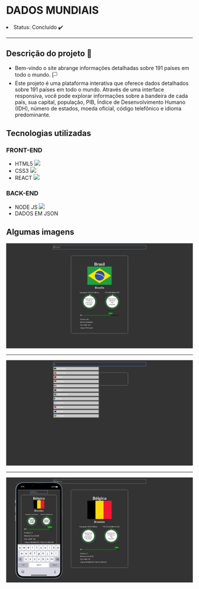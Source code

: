 <h1>DADOS MUNDIAIS</h1>


<li>Status: Concluído ✔️</li>
<hr>

<h2>Descrição do projeto 
📌</h2>
<ul>
  <li>Bem-vindo o site abrange informações detalhadas sobre 191 países em todo o mundo. 🏳️
</li>
  <li>Este projeto é uma plataforma interativa que oferece dados detalhados sobre 191 países em todo o mundo. Através de uma interface responsiva, você pode explorar informações sobre a bandeira de cada país, sua capital, população, PIB, Índice de Desenvolvimento Humano (IDH), número de estados, moeda oficial, código telefônico e idioma predominante.</li>
</ul>


<h2>Tecnologias utilizadas</h2>
<h3>FRONT-END</h3>
<ul>
  <li>HTML5 <img src="https://cdn.jsdelivr.net/gh/devicons/devicon/icons/html5/html5-original.svg" width="13px"/></li>
  <li>CSS3 <img src="https://cdn.jsdelivr.net/gh/devicons/devicon/icons/css3/css3-original.svg" width="13px"/></li>
  <li>REACT <img src="https://cdn.jsdelivr.net/gh/devicons/devicon/icons/react/react-original.svg" width="13px"/></li>
</ul>


<h3>BACK-END</h3>
<ul>
  <li>NODE JS <img src="https://www.svgrepo.com/show/452075/node-js.svg" width="13px"></li>
  <li>DADOS EM JSON</li>
</ul>

<h2>Algumas imagens</h2>
<img src="./meuapp/src/src/assets/github/img1.jpg">
<hr>
<img src="./meuapp/src/src/assets/github/img2.jpg">
<hr>
<img src="./meuapp/src/src/assets/github/img3.jpg">
